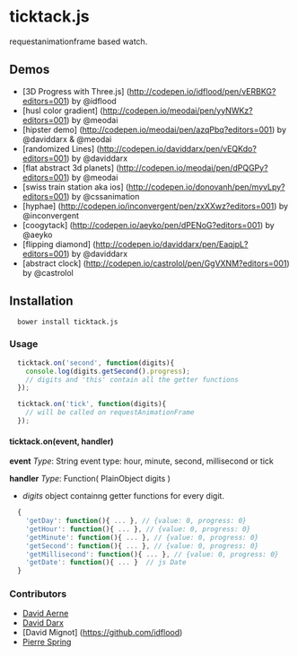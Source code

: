 ticktack.js
=============

requestanimationframe based watch.

## Demos

- [3D Progress with Three.js] (http://codepen.io/idflood/pen/vERBKG?editors=001) by @idflood
- [husl color gradient] (http://codepen.io/meodai/pen/yyNWKz?editors=001) by @meodai
- [hipster demo] (http://codepen.io/meodai/pen/azqPbq?editors=001) by @daviddarx & @meodai
- [randomized Lines] (http://codepen.io/daviddarx/pen/vEQKdo?editors=001) by @daviddarx
- [flat abstract 3d planets] (http://codepen.io/meodai/pen/dPQGPy?editors=001) by @meodai
- [swiss train station aka ios] (http://codepen.io/donovanh/pen/myvLpy?editors=001) by @cssanimation
- [hyphae] (http://codepen.io/inconvergent/pen/zxXXwz?editors=001) by @inconvergent
- [coogytack] (http://codepen.io/aeyko/pen/dPENoG?editors=001) by @aeyko
- [flipping diamond] (http://codepen.io/daviddarx/pen/EaqjpL?editors=001) by @daviddarx
- [abstract clock] (http://codepen.io/castrolol/pen/GgVXNM?editors=001) by @castrolol

## Installation

```
  bower install ticktack.js
```

### Usage

```javascript
  ticktack.on('second', function(digits){
    console.log(digits.getSecond().progress);
    // digits and 'this' contain all the getter functions
  });

  ticktack.on('tick', function(digits){
    // will be called on requestAnimationFrame
  });

```

#### ticktack.on(event, handler)

**event**
*Type*: String
event type: hour, minute, second, millisecond or tick

**handler**
*Type*: Function( PlainObject digits )

- *digits* object containng getter functions for every digit.
```javascript
  {
    'getDay': function(){ ... }, // {value: 0, progress: 0}
    'getHour': function(){ ... }, // {value: 0, progress: 0}
    'getMinute': function(){ ... }, // {value: 0, progress: 0}
    'getSecond': function(){ ... }, // {value: 0, progress: 0}
    'getMillisecond': function(){ ... }, // {value: 0, progress: 0}
    'getDate': function(){ ... }  // js Date
  }
```

### Contributors
- [David Aerne](https://github.com/meodai/)
- [David Darx](http://www.daviddarx.com/)
- [David Mignot] (https://github.com/idflood)
- [Pierre Spring](https://github.com/caillou)


